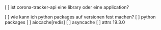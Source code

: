 [ ] ist corona-tracker-api eine library oder eine application?

[ ] wie kann ich python packages auf versionen fest machen?
[ ] python packages
  [ ] aiocache[redis]
  [ ] asyncache
  [ ] attrs 19.3.0
  

